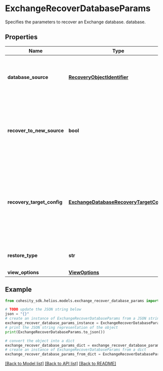 # ExchangeRecoverDatabaseParams

Specifies the parameters to recover an Exchange database. database.

## Properties

Name | Type | Description | Notes
------------ | ------------- | ------------- | -------------
**database_source** | [**RecoveryObjectIdentifier**](RecoveryObjectIdentifier.md) | Specifies the source id of Exchange database which has to be recovered. | 
**recover_to_new_source** | **bool** | Specifies the parameter whether the recovery should be performed to a new or an existing Source Target. | 
**recovery_target_config** | [**ExchangeDatabaseRecoveryTargetConfig**](ExchangeDatabaseRecoveryTargetConfig.md) | Specifies the recovery target configuration if recovery has to be done to a different location which is different from original source. | [optional] 
**restore_type** | **str** | Specifies the type of exchange restore. | 
**view_options** | [**ViewOptions**](ViewOptions.md) |  | [optional] 

## Example

```python
from cohesity_sdk.helios.models.exchange_recover_database_params import ExchangeRecoverDatabaseParams

# TODO update the JSON string below
json = "{}"
# create an instance of ExchangeRecoverDatabaseParams from a JSON string
exchange_recover_database_params_instance = ExchangeRecoverDatabaseParams.from_json(json)
# print the JSON string representation of the object
print(ExchangeRecoverDatabaseParams.to_json())

# convert the object into a dict
exchange_recover_database_params_dict = exchange_recover_database_params_instance.to_dict()
# create an instance of ExchangeRecoverDatabaseParams from a dict
exchange_recover_database_params_from_dict = ExchangeRecoverDatabaseParams.from_dict(exchange_recover_database_params_dict)
```
[[Back to Model list]](../README.md#documentation-for-models) [[Back to API list]](../README.md#documentation-for-api-endpoints) [[Back to README]](../README.md)


